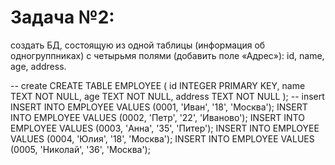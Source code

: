 # Задача №2: 
создать БД, состоящую из одной таблицы (информация об
одногруппниках) с четырьмя полями (добавить поле «Адрес»): id, name, age,
address.

-- create
CREATE TABLE EMPLOYEE (
id INTEGER PRIMARY KEY,
name TEXT NOT NULL,
age TEXT NOT NULL,
address TEXT NOT NULL
);
-- insert
INSERT INTO EMPLOYEE VALUES (0001, 'Иван', '18', 'Москва');
INSERT INTO EMPLOYEE VALUES (0002, 'Петр', '22', 'Иваново');
INSERT INTO EMPLOYEE VALUES (0003, 'Анна', '35', 'Питер');
INSERT INTO EMPLOYEE VALUES (0004, 'Юлия', '18', 'Москва');
INSERT INTO EMPLOYEE VALUES (0005, 'Николай', '36', 'Москва');
